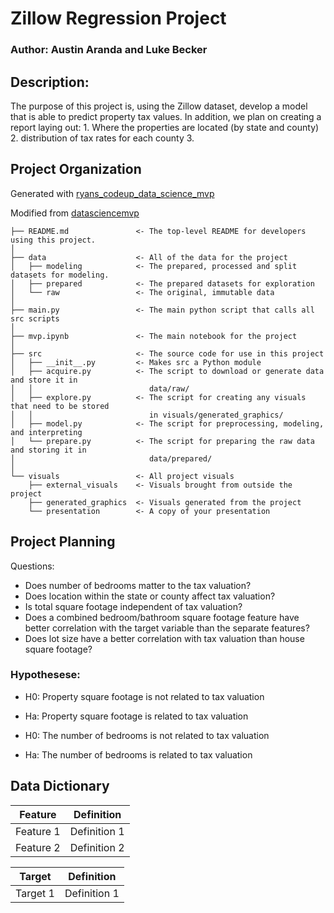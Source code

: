 # Zillow Regression Project

### Author: Austin Aranda and Luke Becker

## Description: 
The purpose of this project is, using the Zillow dataset, develop a model that is able to predict property tax values. In addition, we plan on creating a report laying out:
    1. Where the properties are located (by state and county)
    2. distribution of tax rates for each county
    3. 

## Project Organization

Generated with [ryans_codeup_data_science_mvp](https://github.com/RyanMcCall/ryans_codeup_data_science_mvp)

Modified from [datasciencemvp](https://github.com/cliffclive/datasciencemvp/)

```
├── README.md               <- The top-level README for developers using this project.
│
├── data                    <- All of the data for the project
│   ├── modeling            <- The prepared, processed and split datasets for modeling.
│   ├── prepared            <- The prepared datasets for exploration
│   └── raw                 <- The original, immutable data
│
├── main.py                 <- The main python script that calls all src scripts
│
├── mvp.ipynb               <- The main notebook for the project
│
├── src                     <- The source code for use in this project
│   ├── __init__.py         <- Makes src a Python module
│   ├── acquire.py          <- The script to download or generate data and store it in
│   │                          data/raw/
│   ├── explore.py          <- The script for creating any visuals that need to be stored
│   │                          in visuals/generated_graphics/
│   ├── model.py            <- The script for preprocessing, modeling, and interpreting
│   └── prepare.py          <- The script for preparing the raw data and storing it in
│                              data/prepared/
│
└── visuals                 <- All project visuals
    ├── external_visuals    <- Visuals brought from outside the project
    ├── generated_graphics  <- Visuals generated from the project
    └── presentation        <- A copy of your presentation
```

## Project Planning

Questions:
- Does number of bedrooms matter to the tax valuation?
- Does location within the state or county affect tax valuation?
- Is total square footage independent of tax valuation?
- Does a combined bedroom/bathroom square footage feature have better correlation with the target variable than the separate features?
- Does lot size have a better correlation with tax valuation than house square footage?


### Hypothesese:
- H0: Property square footage is not related to tax valuation
- Ha: Property square footage is related to tax valuation

- H0: The number of bedrooms is not related to tax valuation
- Ha: The number of bedrooms is related to tax valuation


## Data Dictionary

| Feature | Definition |
| --- | --- |
| Feature 1 | Definition 1 |
| Feature 2 | Definition 2 |

| Target | Definition |
| --- | --- |
| Target 1 | Definition 1 |
